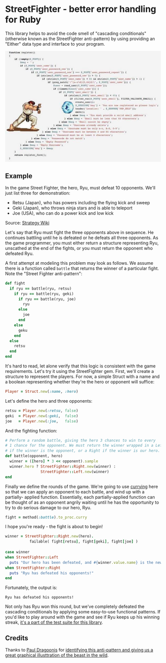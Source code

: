 # StreetFighter - better error handling for Ruby

This library helps to avoid the code smell of "cascading conditionals" (otherwise known as the StreetFighter anti-pattern) by using providing an "Either" data type and interface to your program.

![The StreetFighter anti-pattern as seen in PHP](images/streetfighter.jpg)

## Example

In the game Street Fighter, the hero, Ryu, must defeat 10 opponents. We'll just list three for demonstration:

* Retsu (Japan), who has powers including the flying kick and sweep
* Geki (Japan), who throws ninja stars and is able to teleport
* Joe (USA), who can do a power kick and low kick

Source: [Strategy Wiki](http://strategywiki.org/wiki/Street_Fighter/Opponents)

Let's say that Ryu must fight the three opponents above in sequence. He continues battling until he is defeated or he defeats all three opponents. As the game programmer, you must either return a structure representing Ryu, unscathed at the end of the fights, or you must return the opponent who defeated Ryu.

A first attempt at modeling this problem may look as follows. We assume there is a function called `battle` that returns the winner of a particular fight. Note the "Street Fighter anti-pattern":

```ruby
def fight
  if ryu == battle(ryu, retsu)
    if ryu == battle(ryu, geki)
      if ryu == battle(ryu, joe)
        ryu
      else
        joe
      end
    else
      geku
    end
  else
    retsu
  end
end
```

It's hard to read, let alone verify that this logic is consistent with the game requirements. Let's try it using the StreetFighter gem. First, we'll create a structure to represent the players. For now, a simple Struct with a name and a boolean representing whether they're the hero or opponent will suffice:

```ruby
Player = Struct.new(:name, :hero)
```

Let's define the hero and three opponents:

```ruby
retsu = Player.new(:retsu, false)
geki  = Player.new(:geki,  false)
joe   = Player.new(:joe,   false)
```

And the fighting function:

```ruby
# Perform a random battle, giving the hero 3 chances to win to every
# 1 chance for the opponent. We must return the winner wrapped in a Left
# if the winner is the opponent, or a Right if the winner is our hero.
def battle(opponent, hero)
  winner = ([hero] * 3 << opponent).sample
  winner.hero ? StreetFighter::Right.new(winner) :
                StreetFighter::Left.new(winner)
end
```

Finally we define the rounds of the game. We're going to use [currying](http://en.wikipedia.org/wiki/Currying) here
so that we can apply an opponent to each battle, and wind up with a partially-
applied function. Essentially, each partially-applied function can be thought of as an opponent angrily waiting until he has the opportunity to try to do serious damage to our hero, Ryu.

```ruby
fight = method(:battle).to_proc.curry
```

I hope you're ready - the fight is about to begin!

```ruby
winner = StreetFighter::Right.new(hero).
           failable( fight[retsu], fight[geki], fight[joe] )

case winner
when StreetFighter::Left
  puts "Our hero has been defeated, and #{winner.value.name} is the new champion."
when StreetFighter::Right
  puts "Ryu has defeated his opponents!"
end
```

Fortunately, the output is:

    Ryu has defeated his opponents!

Not only has Ryu won this round, but we've completely defeated the cascading conditionals by applying some easy-to-use functional patterns. If you'd like to play around with the game and see if Ryu keeps up his winning streak, [it's a part of the test suite for this library](spec/street_fighter/street_fighter_game_spec.rb).

## Credits

Thanks to [Paul Dragoonis](https://twitter.com/dr4goonis) for [identifying
this anti-pattern and giving us a great graphical illusttration of the beast in the wild](https://twitter.com/dr4goonis/status/476617165463105536).
